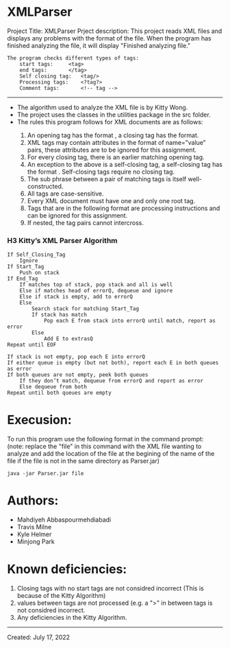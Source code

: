 # XMLParser
Project Title: XMLParser<Enter>
Prject description: 
	This project reads XML files and displays any problems with the format of
	the file. When the program has finished analyzing the file, it will display 
	"Finished analyzing file."

	The program checks different types of tags:
		start tags:		<tag>
		end tags:		</tag>
		Self closing tag:	<tag/>
		Processing tags:	<?tag?>
		Comment tags: 		<!-- tag -->
----------------------------------------
 <ul>
   <li>The algorithm used to analyze the XML file is by Kitty Wong.</li>
   <li>The project uses the classes in the utilities package in the src folder.</li>
   <li>The rules this program follows for XML documents are as follows:</li>
  <ol>
    <li>An opening tag has the format <tag>, a closing tag has the format</tag>.</li>
    <li>XML tags may contain attributes in the format of name=”value” pairs, these attributes are to be ignored for this assignment.</li>
    <li>For every closing tag, there is an earlier matching opening tag.</li>
    <li>An exception to the above is a self-closing tag, a self-closing tag has the format <tag/>. Self-closing tags require no closing tag.</li>
     <li>The sub phrase between a pair of matching tags is itself well-constructed.</li>
    <li>All tags are case-sensitive.</li>
    <li>Every XML document must have one and only one root tag.</li>
    <li>Tags that are in the following format <?xml somedata=”data”?> are processing instructions and can be ignored for this assignment.</li>
    <li>If nested, the tag pairs cannot intercross.</li>
  </ol> 
  </ul>

### H3 Kitty’s XML Parser Algorithm
```
If Self_Closing_Tag
	Ignore
If Start_Tag
	Push on stack
If End_Tag
	If matches top of stack, pop stack and all is well
	Else if matches head of errorQ, dequeue and ignore
	Else if stack is empty, add to errorQ
	Else
		Search stack for matching Start_Tag
		If stack has match
			Pop each E from stack into errorQ until match, report as error
		Else
			Add E to extrasQ
Repeat until EOF

If stack is not empty, pop each E into errorQ
If either queue is empty (but not both), report each E in both queues as error
If both queues are not empty, peek both queues
	If they don’t match, dequeue from errorQ and report as error
	Else dequeue from both
Repeat until both queues are empty
  ```

# Execusion:
  To run this program use the following format in the command prompt:<br>
  (note: replace the "file" in this command with the XML file wanting to analyze
	and add the location of the file at the begining of the name of the file if the file 
	is not in the same directory as Parser.jar)
  
```java -jar Parser.jar file```
  
# Authors:
  <ul>
    <li>Mahdiyeh Abbaspourmehdiabadi</li>
    <li>Travis Milne</li>
    <li>Kyle Helmer</li>
    <li>Minjong Park</li>
  </ul>


# Known deficiencies:
<ol>
	<li>Closing tags with no start tags are not considred incorrect (This is because of the 
    Kitty Algorithm)</li>
	<li>values between tags are not processed (e.g. a ">" in between tags is not considred 
    incorrect.</li>
  <li>Any deficiencies in the Kitty Algorithm.</li>
</ol>
  
********************************************************************************************
Created: July 17, 2022
	

